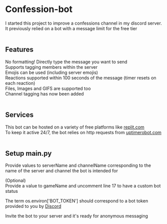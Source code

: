 # Confession-bot  
I started this project to improve a confessions channel in my discord server. It previously relied on a bot with a message limit for the free tier   
&nbsp;  

## Features
No formatting! Directly type the message you want to send  
Supports tagging members within the server  
Emojis can be used (including server emojis)  
Reactions supported within 100 seconds of the message (timer resets on each reaction)  
Files, Images and GIFS are supported too  
Channel tagging has now been added  
&nbsp;  

## Services  
This bot can be hosted on a variety of free platforms like [replit.com](https://replit.com)  
To keep it active 24/7, the bot relies on http requests from [uptimerobot.com](https://uptimerobot.com/) 
&nbsp;  

## Setup main.py
Provide values to serverName and channelName corresponding to the name of the server and channel the bot is intended for  

(Optional)  
Provide a value to gameName and uncomment line 17 to have a custom bot status 

The term os.environ['BOT_TOKEN'] should correspond to a bot token provided to you by [Discord]([https://discord.com/developers/applications])  

Invite the bot to your server and it's ready for anonymous messaging